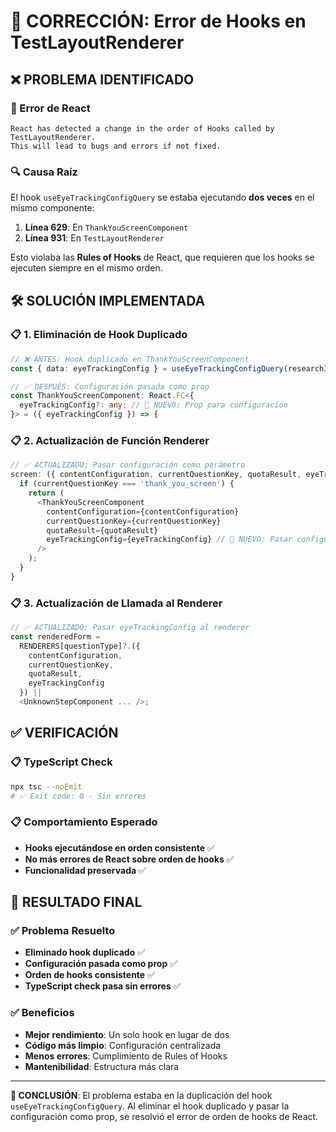# 🔧 CORRECCIÓN: Error de Hooks en TestLayoutRenderer

## ❌ **PROBLEMA IDENTIFICADO**

### **🚨 Error de React**
```
React has detected a change in the order of Hooks called by TestLayoutRenderer.
This will lead to bugs and errors if not fixed.
```

### **🔍 Causa Raíz**
El hook `useEyeTrackingConfigQuery` se estaba ejecutando **dos veces** en el mismo componente:

1. **Línea 629**: En `ThankYouScreenComponent`
2. **Línea 931**: En `TestLayoutRenderer`

Esto violaba las **Rules of Hooks** de React, que requieren que los hooks se ejecuten siempre en el mismo orden.

## 🛠️ **SOLUCIÓN IMPLEMENTADA**

### **📋 1. Eliminación de Hook Duplicado**
```typescript
// ❌ ANTES: Hook duplicado en ThankYouScreenComponent
const { data: eyeTrackingConfig } = useEyeTrackingConfigQuery(researchId || '');

// ✅ DESPUÉS: Configuración pasada como prop
const ThankYouScreenComponent: React.FC<{
  eyeTrackingConfig?: any; // 🎯 NUEVO: Prop para configuración
}> = ({ eyeTrackingConfig }) => {
```

### **📋 2. Actualización de Función Renderer**
```typescript
// ✅ ACTUALIZADO: Pasar configuración como parámetro
screen: ({ contentConfiguration, currentQuestionKey, quotaResult, eyeTrackingConfig }) => {
  if (currentQuestionKey === 'thank_you_screen') {
    return (
      <ThankYouScreenComponent
        contentConfiguration={contentConfiguration}
        currentQuestionKey={currentQuestionKey}
        quotaResult={quotaResult}
        eyeTrackingConfig={eyeTrackingConfig} // 🎯 NUEVO: Pasar configuración
      />
    );
  }
}
```

### **📋 3. Actualización de Llamada al Renderer**
```typescript
// ✅ ACTUALIZADO: Pasar eyeTrackingConfig al renderer
const renderedForm =
  RENDERERS[questionType]?.({
    contentConfiguration,
    currentQuestionKey,
    quotaResult,
    eyeTrackingConfig
  }) ||
  <UnknownStepComponent ... />;
```

## ✅ **VERIFICACIÓN**

### **📋 TypeScript Check**
```bash
npx tsc --noEmit
# ✅ Exit code: 0 - Sin errores
```

### **📋 Comportamiento Esperado**
- **Hooks ejecutándose en orden consistente** ✅
- **No más errores de React sobre orden de hooks** ✅
- **Funcionalidad preservada** ✅

## 🎯 **RESULTADO FINAL**

### **✅ Problema Resuelto**
- **Eliminado hook duplicado** ✅
- **Configuración pasada como prop** ✅
- **Orden de hooks consistente** ✅
- **TypeScript check pasa sin errores** ✅

### **✅ Beneficios**
- **Mejor rendimiento**: Un solo hook en lugar de dos
- **Código más limpio**: Configuración centralizada
- **Menos errores**: Cumplimiento de Rules of Hooks
- **Mantenibilidad**: Estructura más clara

---

**🎯 CONCLUSIÓN**: El problema estaba en la duplicación del hook `useEyeTrackingConfigQuery`. Al eliminar el hook duplicado y pasar la configuración como prop, se resolvió el error de orden de hooks de React.
